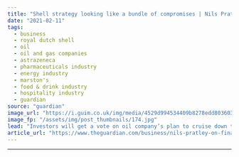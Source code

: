 ```yaml
---
title: "Shell strategy looking like a bundle of compromises | Nils Pratley"
date: "2021-02-11"
tags: 
  - business
  - royal dutch shell
  - oil
  - oil and gas companies
  - astrazeneca
  - pharmaceuticals industry
  - energy industry
  - marston's
  - food & drink industry
  - hospitality industry
  - guardian
source: "guardian"
image_url: "https://i.guim.co.uk/img/media/4529d994534409b8278edd803603546fd1f6e7be/0_35_3500_2100/master/3500.jpg?width=460&quality=85&auto=format&fit=max&s=4de15aa96779790b8442405bfb618f3f"
image_fp: "/assets/img/post_thumbnails/174.jpg"
lead: "Investors will get a vote on oil company’s plan to cruise down the middle laneShell billed its net zero by 2050 plan as an “acceleration” of strategy, which was a generous self-assessment. In today’s big oil terms, the approach is a cruise down the m..."
article_url: "https://www.theguardian.com/business/nils-pratley-on-finance/2021/feb/11/shell-strategy-looking-like-a-bundle-of-compromises"
---
```


---
